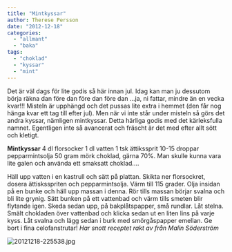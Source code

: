 ```yaml
---
title: "Mintkyssar"
author: Therese Persson
date: "2012-12-18"
categories: 
  - "allmant"
  - "baka"
tags: 
  - "choklad"
  - "kyssar"
  - "mint"
---
```


Det är väl dags för lite godis så här innan jul. Idag kan man ju dessutom börja räkna dan före dan före dan före dan ...ja, ni fattar, mindre än en vecka kvar!!! Misteln är upphängd och det pussas lite extra i hemmet (den får nog hänga kvar ett tag till efter jul). Men när vi inte står under misteln så görs det andra kyssar, nämligen mintkyssar. Detta härliga godis med det kärleksfulla namnet. Egentligen inte så avancerat och fräscht är det med efter allt sött och kletigt.

**Mintkyssar** 4 dl florsocker 1 dl vatten 1 tsk ättikssprit 10-15 droppar pepparmintsolja 50 gram mörk choklad, gärna 70%. Man skulle kunna vara lite galen och använda ett smaksatt choklad....

Häll upp vatten i en kastrull och sätt på plattan. Skikta ner florsockret, dosera ättisksspriten och pepparmintsolja. Värm till 115 grader. Olja insidan på en bunke och häll upp massan i denna. Rör tills massan börjar svalna och bli lite grynig. Sätt bunken på ett vattenbad och värm tills smeten blir flytande igen. Skeda sedan upp, på bakplåtspapper, små rundlar. Låt stelna. Smält chokladen över vattenbad och klicka sedan ut en liten lins på varje kyss. Låt svalna och lägg sedan i burk med smörgåspapper emellan. Ge bort i fina celofanstrutar! _Har snott receptet rakt av från Malin Söderström_

  
  
![20121218-225538.jpg](/static/img/20121218-225538.jpg)
